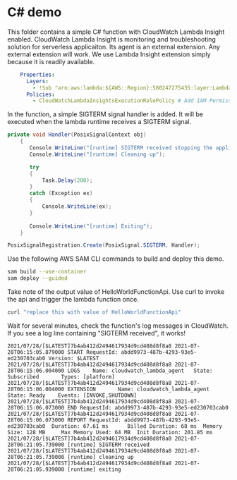 # C# demo


This folder contains a simple C# function with CloudWatch Lambda Insight enabled. CloudWatch Lambda Insight is monitoring and troubleshooting solution for serverless applicaiton. Its agent is an external extension. Any external extension will work. We use Lambda Insight extension simply because it is readily available.

```yaml
    Properties:
      Layers:
        - !Sub "arn:aws:lambda:${AWS::Region}:580247275435:layer:LambdaInsightsExtension:14" # Add Lambda Insight Extension
      Policies:
        - CloudWatchLambdaInsightsExecutionRolePolicy # Add IAM Permission for Lambda Insight Extension
```

In the function, a simple SIGTERM signal handler is added. It will be executed when the lambda runtime receives a SIGTERM signal.

```csharp
private void Handler(PosixSignalContext obj)
    {
       Console.WriteLine("[runtime] SIGTERM received stopping the application");
       Console.WriteLine("[runtime] Cleaning up");

       try
       {
           Task.Delay(200);
       }
       catch (Exception ex)
       {
           Console.WriteLine(ex);
       }
       
       Console.WriteLine("[runtime] Exiting");
    }

PosixSignalRegistration.Create(PosixSignal.SIGTERM, Handler);

```

Use the following AWS SAM CLI commands to build and deploy this demo.

```bash
sam build --use-container
sam deploy --guided 
```

Take note of the output value of HelloWorldFunctionApi. Use curl to invoke the api and trigger the lambda function once.

```bash
curl "replace this with value of HelloWorldFunctionApi"
```

Wait for several minutes, check the function's log messages in CloudWatch. If you see a log line containing "SIGTERM received", it works!

```
2021/07/28/[$LATEST]7b4ab412d2494617934d9cd408d8f8a8 2021-07-28T06:15:05.879000 START RequestId: abdd9973-487b-4293-93e5-ed230703cab0 Version: $LATEST
2021/07/28/[$LATEST]7b4ab412d2494617934d9cd408d8f8a8 2021-07-28T06:15:06.004000 LOGS    Name: cloudwatch_lambda_agent   State: Subscribed       Types: [platform]
2021/07/28/[$LATEST]7b4ab412d2494617934d9cd408d8f8a8 2021-07-28T06:15:06.004000 EXTENSION       Name: cloudwatch_lambda_agent   State: Ready    Events: [INVOKE,SHUTDOWN]
2021/07/28/[$LATEST]7b4ab412d2494617934d9cd408d8f8a8 2021-07-28T06:15:06.073000 END RequestId: abdd9973-487b-4293-93e5-ed230703cab0
2021/07/28/[$LATEST]7b4ab412d2494617934d9cd408d8f8a8 2021-07-28T06:15:06.073000 REPORT RequestId: abdd9973-487b-4293-93e5-ed230703cab0  Duration: 67.61 ms      Billed Duration: 68 ms  Memory Size: 128 MB     Max Memory Used: 64 MB  Init Duration: 201.85 ms
2021/07/28/[$LATEST]7b4ab412d2494617934d9cd408d8f8a8 2021-07-28T06:21:05.739000 [runtime] SIGTERM received
2021/07/28/[$LATEST]7b4ab412d2494617934d9cd408d8f8a8 2021-07-28T06:21:05.739000 [runtime] cleaning up
2021/07/28/[$LATEST]7b4ab412d2494617934d9cd408d8f8a8 2021-07-28T06:21:05.939000 [runtime] exiting
```
